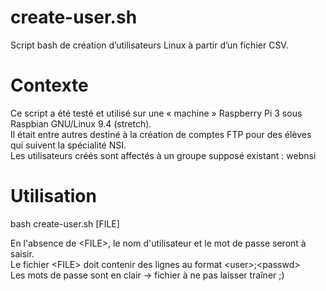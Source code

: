 # create-user.sh
Script bash de création d’utilisateurs Linux à partir d’un fichier CSV.

# Contexte
Ce script a été testé et utilisé sur une « machine » Raspberry Pi 3 sous Raspbian GNU/Linux 9.4 (stretch).  
Il était entre autres destiné à la création de comptes FTP pour des élèves qui suivent la spécialité NSI.  
Les utilisateurs créés sont affectés à un groupe supposé existant : webnsi

# Utilisation
bash create-user.sh [FILE]

En l'absence de \<FILE>, le nom d'utilisateur et le mot de passe seront à saisir.  
Le fichier \<FILE> doit contenir des lignes au format \<user>;\<passwd>  
Les mots de passe sont en clair -> fichier à ne pas laisser traîner ;)  
